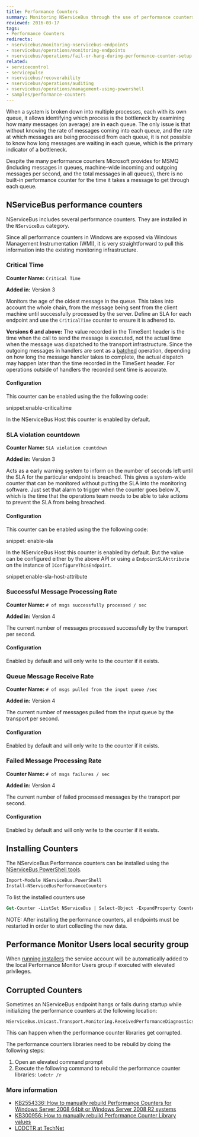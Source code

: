 ```yaml
---
title: Performance Counters
summary: Monitoring NServiceBus through the use of performance counters.
reviewed: 2016-03-17
tags:
- Performance Counters
redirects:
- nservicebus/monitoring-nservicebus-endpoints
- nservicebus/operations/monitoring-endpoints
- nservicebus/operations/fail-or-hang-during-performance-counter-setup
related:
- servicecontrol
- servicepulse
- nservicebus/recoverability
- nservicebus/operations/auditing
- nservicebus/operations/management-using-powershell
- samples/performance-counters
---
```


When a system is broken down into multiple processes, each with its own queue, it allows identifying which process is the bottleneck by examining how many messages (on average) are in each queue. The only issue is that without knowing the rate of messages coming into each queue, and the rate at which messages are being processed from each queue, it is not possible to know how long messages are waiting in each queue, which is the primary indicator of a bottleneck.

Despite the many performance counters Microsoft provides for MSMQ (including messages in queues, machine-wide incoming and outgoing messages per second, and the total messages in all queues), there is no built-in performance counter for the time it takes a message to get through each queue.


## NServiceBus performance counters

NServiceBus includes several performance counters. They are installed in the `NServiceBus` category.

Since all performance counters in Windows are exposed via Windows Management Instrumentation (WMI), it is very straightforward to pull this information into the existing monitoring infrastructure.


### Critical Time

**Counter Name:** `Critical Time`

**Added in:** Version 3

Monitors the age of the oldest message in the queue. This takes into account the whole chain, from the message being sent from the client machine until successfully processed by the server. Define an SLA for each endpoint and use the `CriticalTime` counter to ensure it is adhered to.

**Versions 6 and above:** The value recorded in the TimeSent header is the time when the call to send the message is executed, not the actual time when the message was dispatched to the transport infrastructure. Since the outgoing messages in handlers are sent as a [batched](/nservicebus/messaging/batched-dispatch.md) operation, depending on how long the message handler takes to complete, the actual dispatch may happen later than the time recorded in the TimeSent header. For operations outside of handlers the recorded sent time is accurate.

#### Configuration

This counter can be enabled using the the following code:

snippet:enable-criticaltime

In the NServiceBus Host this counter is enabled by default.


### SLA violation countdown

**Counter Name:** `SLA violation countdown`

**Added in:** Version 3

Acts as a early warning system to inform on the number of seconds left until the SLA for the particular endpoint is breached. This gives a system-wide counter that can be monitored without putting the SLA into the monitoring software. Just set that alarm to trigger when the counter goes below X, which is the time that the operations team needs to be able to take actions to prevent the SLA from being breached.


#### Configuration

This counter can be enabled using the the following code:

snippet: enable-sla

In the NServiceBus Host this counter is enabled by default. But the value can be configured either by the above API or using a `EndpointSLAAttribute` on the instance of `IConfigureThisEndpoint`.

snippet:enable-sla-host-attribute


### Successful Message Processing Rate

**Counter Name:** `# of msgs successfully processed / sec`

**Added in:** Version 4

The current number of messages processed successfully by the transport per second.

#### Configuration

Enabled by default and will only write to the counter if it exists.


### Queue Message Receive Rate

**Counter Name:** `# of msgs pulled from the input queue /sec`

**Added in:** Version 4

The current number of messages pulled from the input queue by the transport per second.


#### Configuration

Enabled by default and will only write to the counter if it exists.


### Failed Message Processing Rate

**Counter Name:** `# of msgs failures / sec`

**Added in:** Version 4

The current number of failed processed messages by the transport per second.


#### Configuration

Enabled by default and will only write to the counter if it exists.


## Installing Counters

The NServiceBus Performance counters can be installed using the [NServiceBus PowerShell tools](management-using-powershell.md).

```ps
Import-Module NServiceBus.PowerShell
Install-NServiceBusPerformanceCounters
```

To list the installed counters use

```ps
Get-Counter -ListSet NServiceBus | Select-Object -ExpandProperty Counter
```

NOTE: After installing the performance counters, all endpoints must be restarted in order to start collecting the new data.

## Performance Monitor Users local security group

When [running installers](installers.md) the service account will be automatically added to the local Performance Monitor Users group if executed with elevated privileges.

## Corrupted Counters

Sometimes an NServiceBus endpoint hangs or fails during startup while initializing the performance counters at the following location:

```no-highlight
NServiceBus.Unicast.Transport.Monitoring.ReceivedPerformanceDiagnostics.SetupCounter
```

This can happen when the performance counter libraries get corrupted.

The performance counters libraries need to be rebuild by doing the following steps:

 1. Open an elevated command prompt
 1. Execute the following command to rebuild the performance counter libraries: `lodctr /r`


### More information

 * [KB2554336: How to manually rebuild Performance Counters for Windows Server 2008 64bit or Windows Server 2008 R2 systems](https://support.microsoft.com/en-us/kb/2554336)
 * [KB300956: How to manually rebuild Performance Counter Library values](https://support.microsoft.com/kb/300956)
 * [LODCTR at TechNet](https://technet.microsoft.com/en-us/library/bb490926.aspx)
